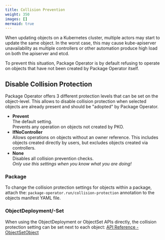 ```yaml
---
title: Collision Prevention
weight: 350
images: []
mermaid: true
---
```


When updating objects on a Kubernetes cluster, multiple actors may start
to update the same object. In the worst case, this may cause kube-apiserver
unavailability as multiple controllers or other automation produce high load
on both the apiserver and etcd.

To prevent this situation, Package Operator is by default refusing to operate
on objects that have not been created by Package Operator itself.

## Disable Collision Protection

Package Operator offers 3 different protection levels that can be set on
the object-level. This allows to disable collision protection when selected
objects are already present and should be "adopted" by Package Operator.

- **Prevent**\
  The default setting.\
  Prevents any operation on objects not created by PKO.
- **IfNoController**\
  Allows operations on objects without an owner reference.
  This includes objects created directly by users,
  but excludes objects created via controllers.
- **None**\
  Disables all collision prevention checks.\
  *Only use this settings when you know what you are doing!*

### Package

To change the collision protection settings for objects within a package,
attach the: `package-operator.run/collision-protection` annotation to the
objects manifest YAML file.

### ObjectDeployment/-Set

When using the ObjectDeployment or ObjectSet APIs directly, the collision
protection setting can be set next to each object:
[API Reference - ObjectSetObject](/docs/getting_started/api-reference/#objectsetobject)
